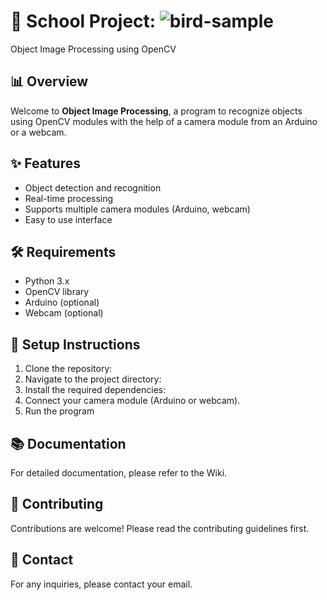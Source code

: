 # 🏫 School Project: ![bird-sample](https://github.com/user-attachments/assets/780fa190-bf63-488a-9214-7bff031095da)
 Object Image Processing using OpenCV

## 📊 Overview

Welcome to **Object Image Processing**, a program to recognize objects using OpenCV modules with the help of a camera module from an Arduino or a webcam.

## ✨ Features

- Object detection and recognition
- Real-time processing
- Supports multiple camera modules (Arduino, webcam)
- Easy to use interface

## 🛠 Requirements

- Python 3.x
- OpenCV library
- Arduino (optional)
- Webcam (optional)

## 🚀 Setup Instructions

1. Clone the repository:
2. Navigate to the project directory:
3. Install the required dependencies:
4. Connect your camera module (Arduino or webcam).
5. Run the program

## 📚 Documentation
For detailed documentation, please refer to the Wiki.

## 🤝 Contributing
Contributions are welcome! Please read the contributing guidelines first.

## 📧 Contact
For any inquiries, please contact your email.
